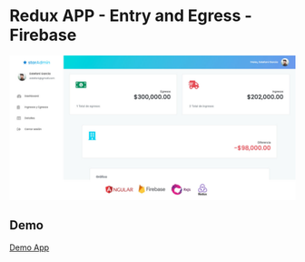 # Redux APP - Entry and Egress - Firebase 

![alt text](https://raw.githubusercontent.com/valenzuela21/redux-app-entry-egress/main/screenshot.jpg)


## Demo
[Demo App](https://ingreso-egreso-app-c36a9.firebaseapp.com/)

